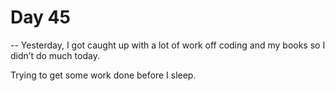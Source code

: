 # Day 45

-- Yesterday, I got caught up with a lot of work off coding and my books so I didn’t do much today.

Trying to get some work done before I sleep.
